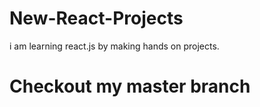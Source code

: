 # New-React-Projects
i am learning react.js by making hands on projects.
# Checkout my master branch
